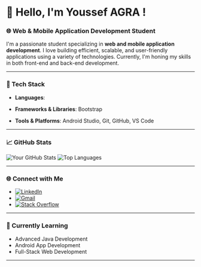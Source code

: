 # 👋 Hello, I'm Youssef AGRA !

### 🌐 Web & Mobile Application Development Student

I'm a passionate student specializing in **web and mobile application development**. I love building efficient, scalable, and user-friendly applications using a variety of technologies. Currently, I'm honing my skills in both front-end and back-end development.

---

### 🚀 Tech Stack
- **Languages**:
  
- **Frameworks & Libraries**:
   Bootstrap
- **Tools & Platforms**:
   Android Studio, Git, GitHub, VS Code

---

### 📈 GitHub Stats
![Your GitHub Stats](https://github-readme-stats.vercel.app/api?username=yourusername&show_icons=true&theme=radical)
![Top Languages](https://github-readme-stats.vercel.app/api/top-langs/?username=yourusername&layout=compact&theme=radical)

---

### 🌐 Connect with Me
- [![LinkedIn](https://img.shields.io/badge/LinkedIn-0077B5?style=flat-square&logo=linkedin&logoColor=white)](https://www.linkedin.com/in/youssef-a-65248b1b6/)
- [![Gmail](https://img.shields.io/badge/Gmail-D14836?style=flat-square&logo=gmail&logoColor=white)](mailto:youssefagra3@gmail.com)
- [![Stack Overflow](https://img.shields.io/badge/Stack%20Overflow-F58025?style=flat-square&logo=stackoverflow&logoColor=white)](https://stackoverflow.com/users/yourprofile)

---

### 🌱 Currently Learning
- Advanced Java Development
- Android App Development
- Full-Stack Web Development

---
